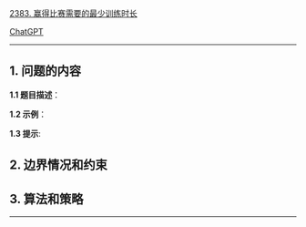 [2383. 赢得比赛需要的最少训练时长](https://leetcode.cn/problems/minimum-hours-of-training-to-win-a-competition)

[ChatGPT](chat.openai.com)

---

## 1. 问题的内容
**1.1 题目描述**：

**1.2 示例**：

**1.3 提示**:

## 2. 边界情况和约束


## 3. 算法和策略

---

